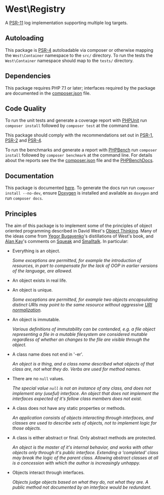 # West\\Registry

A [PSR-11][] log implementation supporting multiple log targets.


## Autoloading

This package is [PSR-4][] autoloadable via composer or otherwise mapping the `West\Container`
namespace to the `src/` directory.  To run the tests the `West\Container` namespace should map
to the `tests/` directory.


## Dependencies

This package requires PHP 7.1 or later; interfaces required by the package are
documented in the [composer.json][] file.


## Code Quality

To run the unit tests and generate a coverage report with [PHPUnit][] run
`composer install` followed by `composer test` at the command line.

This package should comply with the recommendations set out in [PSR-1][], [PSR-2][]
and [PSR-4][].

To run the benchmarks and generate a report with [PHPBench][] run `composer install`
followed by `composer benchmark` at the command line.  For details about the
reports see the the [composer.json][] file and the [PHPBenchDocs][].


## Documentation

This package is documented [here](./docs/index.md).  To generate the docs run
run `composer install --no-dev`, ensure [Doxygen][] is installed and available
as `doxygen` and run `composer docs`.


## Principles

The aim of this package is to implement some of the principles of object oriented programming
described in David West's [Object Thinking][].  Many of the ideas
come from [Yegor Bugayenko][]'s distillations of West's book, and [Alan Kay][]'s comments on [Squeak][]
and [Smalltalk][].  In particular:

- Everything is an object.

  _Some exceptions are permitted, for example the introduction of resources, in part to compensate
  for the lack of OOP in earlier versions of the language, are allowed._

- An object exists in real life.

- An object is unique.

  _Some exceptions are permitted, for example two objects encapsulating distinct URIs may point to the
  same resource without aggressive [URI normalization](https://en.wikipedia.org/wiki/URL_normalization)._

- An object is immutable.

  _Various definitions of immutability can be contended, e.g. a file object representing a file in a
  mutable filesystem are considered mutable regardless of whether an changes to the file are visible through the object._

- A class name does not end in '-er'.

  _An object is a thing, and a class name described what objects of that class are, not what they do.
  Verbs are used for method names._

- There are no `null` values.

  _The special value `null` is not an instance of any class, and does not implement any (useful) interface. An object that does not
  implement the interfaces expected of it's fellow class members does not exist._

- A class does not have any static properties or methods.

  _An application consists of objects interacting through interfaces, and classes are used to describe sets of objects, not
  to implement logic for those objects._

- A class is either abstract or final. Only abstract methods are protected.

  _An object is the master of it's internal behavior, and works with other objects only through it's public interface. Extending a 'completed' class
  may break the logic of the parent class. Allowing abstract classes at all is a concession with which the author is increasingly unhappy._

- Objects interact through interfaces.

  _Objects judge objects based on what they do, not what they are.  A public method not documented by an interface would be redundant._


[PSR-1]: https://github.com/php-fig/fig-standards/blob/master/accepted/PSR-1-basic-coding-standard.md
[PSR-2]: https://github.com/php-fig/fig-standards/blob/master/accepted/PSR-2-coding-style-guide.md
[PSR-11]: https://github.com/container-interop/fig-standards/blob/master/proposed/container.md
[PSR-4]: https://github.com/php-fig/fig-standards/blob/master/accepted/PSR-4-autoloader.md
[Composer]: http://getcomposer.org/
[Doxygen]: http://www.stack.nl/~dimitri/doxygen/
[PHPUnit]: http://phpunit.de/
[PHPBench]: https://github.com/phpbench/phpbench
[PHPBenchDocs]: http://phpbench.readthedocs.io/en/latest/
[composer.json]: ./composer.json
[Object Thinking]: http://davewest.us/product/object-thinking/
[Yegor Bugayenko]: http://www.yegor256.com/
[Alan Kay]: https://en.wikipedia.org/wiki/Alan_Kay/
[Squeak]: http://squeak.org/
[Smalltalk]: https://en.wikipedia.org/wiki/Smalltalk

